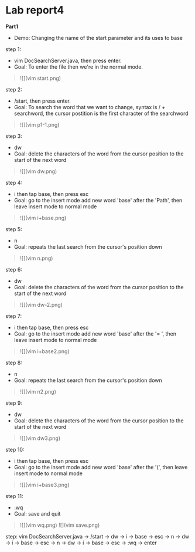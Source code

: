 # Lab report4

**Part1**

- Demo: Changing the name of the start parameter and its uses to base

step 1:
- vim DocSearchServer.java, then press enter. 
- Goal: To enter the file then we're in the normal mode.

> ![](vim start.png)

step 2:
- /start, then press enter.
- Goal: To search the word that we want to change, syntax is / + searchword, the cursor postition is the first character of the searchword
> ![](vim p1-1.png)

step 3:
- dw
- Goal: delete the characters of the word from the cursor position to the start of the next word
> ![](vim dw.png)

step 4:
- i then tap base,  then press esc
- Goal: go to the insert mode add new word 'base' after the 'Path', then leave insert mode to normal mode
> ![](vim i+base.png)

step 5:
- n
- Goal: repeats the last search from the cursor's position down
> ![](vim n.png)

step 6:
- dw
- Goal: delete the characters of the word from the cursor position to the start of the next word
> ![](vim dw-2.png)

step 7:
- i then tap base,  then press esc
- Goal: go to the insert mode add new word 'base' after the '= ', then leave insert mode to normal mode
> ![](vim i+base2.png)

step 8:
- n
- Goal: repeats the last search from the cursor's position down
> ![](vim n2.png)

step 9:
- dw
- Goal: delete the characters of the word from the cursor position to the start of the next word
> ![](vim dw3.png)

step 10:
- i then tap base,  then press esc
- Goal: go to the insert mode add new word 'base' after the '(', then leave insert mode to normal mode
> ![](vim i+base3.png)

step 11:
- :wq
- Goal: save and quit
> ![](vim wq.png)
> ![](vim save.png)

step:  vim DocSearchServer.java -> /start -> dw -> i -> base -> esc -> n -> dw -> i -> base -> esc -> n -> dw -> i -> base -> esc -> :wq -> enter
